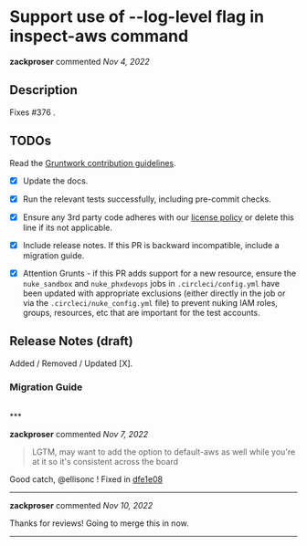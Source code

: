 # Support use of --log-level flag in inspect-aws command

**zackproser** commented *Nov 4, 2022*

<!-- Prepend '[WIP]' to the title if this PR is still a work-in-progress. Remove it when it is ready for review! -->

## Description

Fixes #376 .

<!-- Description of the changes introduced by this PR. -->

## TODOs

Read the [Gruntwork contribution guidelines](https://gruntwork.notion.site/Gruntwork-Coding-Methodology-02fdcd6e4b004e818553684760bf691e).

- [x] Update the docs.
- [x] Run the relevant tests successfully, including pre-commit checks.
- [x] Ensure any 3rd party code adheres with our [license policy](https://www.notion.so/gruntwork/Gruntwork-licenses-and-open-source-usage-policy-f7dece1f780341c7b69c1763f22b1378) or delete this line if its not applicable.
- [x] Include release notes. If this PR is backward incompatible, include a migration guide.
- [x] Attention Grunts - if this PR adds support for a new resource, ensure the `nuke_sandbox` and `nuke_phxdevops` jobs in `.circleci/config.yml` have been updated with appropriate exclusions (either directly in the job or via the `.circleci/nuke_config.yml` file) to prevent nuking IAM roles, groups, resources, etc that are important for the test accounts.


## Release Notes (draft)

<!-- One-line description of the PR that can be included in the final release notes. -->
Added / Removed / Updated [X].

### Migration Guide

<!-- Important: If you made any backward incompatible changes, then you must write a migration guide! -->


<br />
***


**zackproser** commented *Nov 7, 2022*

> LGTM, may want to add the option to default-aws as well while you're at it so it's consistent across the board

Good catch, @ellisonc ! Fixed in [dfe1e08](https://github.com/gruntwork-io/cloud-nuke/pull/377/commits/dfe1e08620c29c87716e465533ca8b3686519e5c)
***

**zackproser** commented *Nov 10, 2022*

Thanks for reviews! Going to merge this in now.
***

